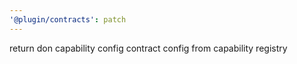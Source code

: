 ```yaml
---
'@plugin/contracts': patch
---
```


return don capability config contract config from capability registry
